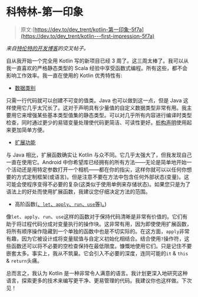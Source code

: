 # 科特林-第一印象

> 原文:[https://dev.to/dev_trent/kotlin-第一印象-5f7a](https://dev.to/dev_trent/kotlin---first-impression-5f7a)

*来自[特伦特的开发博客](https://trent-dev.github.io/)的交叉帖子。*

自从我开始一个完全用 Kotlin 写的新项目已经 3 周了。这三周太棒了。我可以从我一直喜欢的严格静态类型的 Scala 经验中享受函数式编程。所有这些，都不会影响工作效率。我一直在使用的 Kotlin 优秀特性有:

*   [数据类别](https://kotlinlang.org/docs/reference/data-classes.html)

只需一行代码就可以创建不可变的值类。Java 也可以做到这一点，但是 Java 这样使用它几乎太冗长了。这对于声明具有少量值的自定义数据类型非常有用。我主要用它来增强某些基本类型值集的静态类型。可以对几乎所有内容进行编译时类型检查，同时通过更少的易错变量处理使代码更简洁、可读性更好。[析构声明](https://kotlinlang.org/docs/reference/multi-declarations.html)使用起来更加简单方便。

*   [扩展功能](https://kotlinlang.org/docs/reference/extensions.html)

与 Java 相比，扩展函数确实让 Kotlin 与众不同。它几乎太强大了，但我发现自己一直在使用它。Android 中你希望库已经拥有的所有方法——无论是简单地开始一个活动还是用特定参数打开一个相机——都在你的指尖，这样你就可以以任何你想要的方式定制框架(或语言)。但是注意不要在方法中包含任何外部状态(变量)。这可能会使程序变得不必要的复杂(这类似于使用单例来存储状态)。如果您只是为了语法上的好处而使用扩展函数，我建议您仔细决定方法的范围。

*   高阶函数([、`let`、`apply`、`run`、`use`等)。](https://medium.com/@tpolansk/the-difference-between-kotlins-functions-let-apply-with-run-and-else-ca51a4c696b8))

像`let`、`apply`、`run`、`use`这样的函数对于保持代码清晰是非常有价值的。它们有助于将过程代码分成对变量执行的操作块。这非常有用，因为即使使用扩展函数，将所有顺序操作隐藏到一个单独的函数中也是不切实际的。在这方面，`apply`非常有趣，因为它被设计成将变量赋值与自定义初始化相结合。结合使用`?`操作符，这些函数还可以将不必要的空检查保持在最低限度。慷慨地使用它们。只是记住不要嵌套太多。事实上，我从不筑巢。它会引入不必要的深度，连同可能的`it` & `this` & `return`头痛。

总而言之，我认为 Kotlin 是一种非常令人满意的语言。我计划更深入地研究这种语言，探索更多的技术来编写更干净、更易管理的代码。我建议你也这样做。下次见！